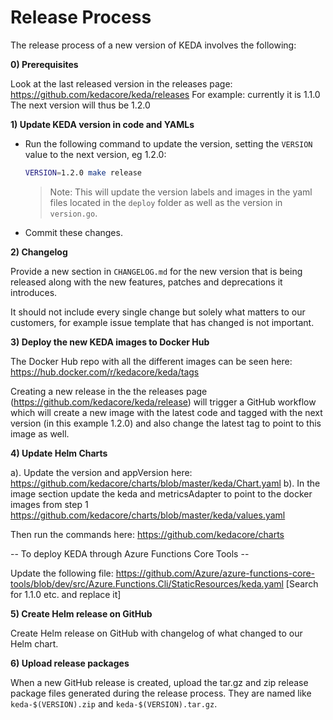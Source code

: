 # Release Process

The release process of a new version of KEDA involves the following: 

**0) Prerequisites**

Look at the last released version in the releases page: https://github.com/kedacore/keda/releases
For example: currently it is 1.1.0
The next version will thus be 1.2.0

**1) Update KEDA version in code and YAMLs**

* Run the following command to update the version, setting the `VERSION` value to the next version, eg 1.2.0:
    ```bash
    VERSION=1.2.0 make release
    ```
    > Note: This will update the version labels and images in the yaml files located in the `deploy` folder as well as the version in `version.go`.
* Commit these changes.

**2) Changelog**

Provide a new section in `CHANGELOG.md` for the new version that is being released along with the new features, patches and deprecations it introduces. 

It should not include every single change but solely what matters to our customers, for example issue template that has changed is not important.

**3) Deploy the new KEDA images to Docker Hub**

The Docker Hub repo with all the different images can be seen here: https://hub.docker.com/r/kedacore/keda/tags

Creating a new release in the the releases page (https://github.com/kedacore/keda/release) will trigger a GitHub workflow which will create a new image with the latest code and tagged with the next version (in this example 1.2.0) and also change the latest tag to point to this image as well.

**4) Update Helm Charts**

a). Update the version and appVersion here:  https://github.com/kedacore/charts/blob/master/keda/Chart.yaml 
b). In the image section update the keda and metricsAdapter to point to the docker images from step 1 https://github.com/kedacore/charts/blob/master/keda/values.yaml

Then run the commands here: https://github.com/kedacore/charts

-- To deploy KEDA through Azure Functions Core Tools --

Update the following file: 
https://github.com/Azure/azure-functions-core-tools/blob/dev/src/Azure.Functions.Cli/StaticResources/keda.yaml
[Search for 1.1.0 etc. and replace it]

**5) Create Helm release on GitHub**

Create Helm release on GitHub with changelog of what changed to our Helm chart.

**6) Upload release packages**

When a new GitHub release is created, upload the tar.gz and zip release package files generated during the release process.
They are named like `keda-$(VERSION).zip` and `keda-$(VERSION).tar.gz`.
